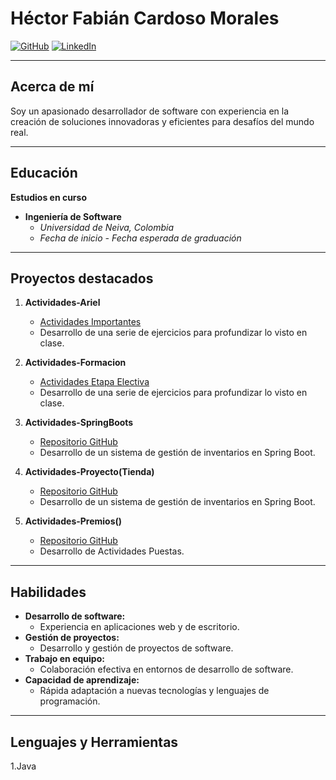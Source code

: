 # Héctor Fabián Cardoso Morales

[![GitHub](https://img.shields.io/badge/GitHub-Profile-%23181717?style=for-the-badge&logo=github&logoWidth=20)](https://github.com/FabianCM2421)
[![LinkedIn](https://img.shields.io/badge/LinkedIn-Profile-%230A66C2?style=for-the-badge&logo=linkedin&logoWidth=20)](ENLACE_DE_TU_PERFIL_LINKEDIN)

---

## Acerca de mí

Soy un apasionado desarrollador de software con experiencia en la creación de soluciones innovadoras y eficientes para desafíos del mundo real.

---

## Educación

**Estudios en curso**
- **Ingeniería de Software**
  - *Universidad de Neiva, Colombia*
  - *Fecha de inicio - Fecha esperada de graduación*

---

## Proyectos destacados

1. **Actividades-Ariel**
   - [Actividades Importantes](https://github.com/FabianCM2421/Actividades-Jesus-Ariel.git)
   - Desarrollo de una serie de ejercicios para profundizar lo visto en clase.

2. **Actividades-Formacion**
   - [Actividades Etapa Electiva](https://github.com/FabianCM2421/Trabajos-Etapa-Eletiva.git)
   - Desarrollo de una serie de ejercicios para profundizar lo visto en clase.

3. **Actividades-SpringBoots**
   - [Repositorio GitHub](https://github.com/FabianCM2421/SpringBoots.git)
   - Desarrollo de un sistema de gestión de inventarios en Spring Boot.

4. **Actividades-Proyecto(Tienda)**
   - [Repositorio GitHub](https://github.com/FabianCM2421/monolito-master.git)
   - Desarrollo de un sistema de gestión de inventarios en Spring Boot.

5. **Actividades-Premios()**
   - [Repositorio GitHub](https://github.com/FabianCM2421/Premios.git)
   - Desarrollo de Actividades Puestas.

---

## Habilidades

- **Desarrollo de software:**
  - Experiencia en aplicaciones web y de escritorio.
- **Gestión de proyectos:**
  - Desarrollo y gestión de proyectos de software.
- **Trabajo en equipo:**
  - Colaboración efectiva en entornos de desarrollo de software.
- **Capacidad de aprendizaje:**
  - Rápida adaptación a nuevas tecnologías y lenguajes de programación.

---

## Lenguajes y Herramientas
1.Java

